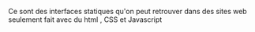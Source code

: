 Ce sont des interfaces statiques qu'on peut retrouver dans des sites web seulement fait avec du html , CSS et Javascript
